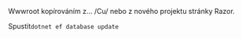 Wwwroot kopírováním z... /Cu/ nebo z nového projektu stránky Razor.

Spustit`dotnet ef database update`